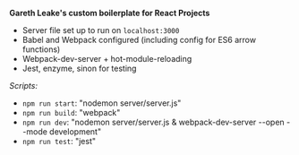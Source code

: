 **Gareth Leake's custom boilerplate for React Projects**

- Server file set up to run on `localhost:3000`
- Babel and Webpack configured (including config for ES6 arrow functions)
- Webpack-dev-server + hot-module-reloading
- Jest, enzyme, sinon for testing

*Scripts:*

- `npm run start`: "nodemon server/server.js"
- `npm run build`: "webpack"
- `npm run dev`: "nodemon server/server.js & webpack-dev-server --open --mode development"
- `npm run test`: "jest"
